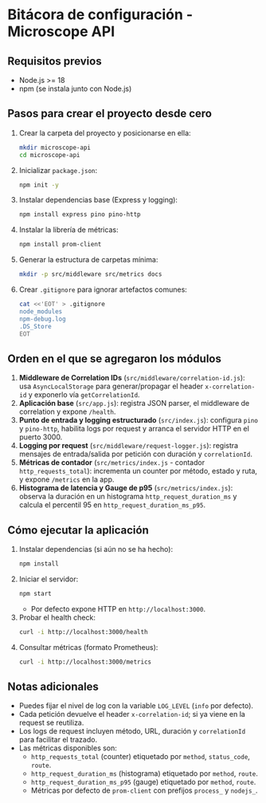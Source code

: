 # Bitácora de configuración - Microscope API

## Requisitos previos
- Node.js >= 18
- npm (se instala junto con Node.js)

## Pasos para crear el proyecto desde cero
1. Crear la carpeta del proyecto y posicionarse en ella:
   ```bash
   mkdir microscope-api
   cd microscope-api
   ```
2. Inicializar `package.json`:
   ```bash
   npm init -y
   ```
3. Instalar dependencias base (Express y logging):
   ```bash
   npm install express pino pino-http
   ```
4. Instalar la librería de métricas:
   ```bash
   npm install prom-client
   ```
5. Generar la estructura de carpetas mínima:
   ```bash
   mkdir -p src/middleware src/metrics docs
   ```
6. Crear `.gitignore` para ignorar artefactos comunes:
   ```bash
   cat <<'EOT' > .gitignore
   node_modules
   npm-debug.log
   .DS_Store
   EOT
   ```

## Orden en el que se agregaron los módulos
1. **Middleware de Correlation IDs** (`src/middleware/correlation-id.js`): usa `AsyncLocalStorage` para generar/propagar el header `x-correlation-id` y exponerlo vía `getCorrelationId`.
2. **Aplicación base** (`src/app.js`): registra JSON parser, el middleware de correlation y expone `/health`.
3. **Punto de entrada y logging estructurado** (`src/index.js`): configura `pino` y `pino-http`, habilita logs por request y arranca el servidor HTTP en el puerto 3000.
4. **Logging por request** (`src/middleware/request-logger.js`): registra mensajes de entrada/salida por petición con duración y `correlationId`.
5. **Métricas de contador** (`src/metrics/index.js` - contador `http_requests_total`): incrementa un counter por método, estado y ruta, y expone `/metrics` en la app.
6. **Histograma de latencia y Gauge de p95** (`src/metrics/index.js`): observa la duración en un histograma `http_request_duration_ms` y calcula el percentil 95 en `http_request_duration_ms_p95`.

## Cómo ejecutar la aplicación
1. Instalar dependencias (si aún no se ha hecho):
   ```bash
   npm install
   ```
2. Iniciar el servidor:
   ```bash
   npm start
   ```
   - Por defecto expone HTTP en `http://localhost:3000`.
3. Probar el health check:
   ```bash
   curl -i http://localhost:3000/health
   ```
4. Consultar métricas (formato Prometheus):
   ```bash
   curl -i http://localhost:3000/metrics
   ```

## Notas adicionales
- Puedes fijar el nivel de log con la variable `LOG_LEVEL` (`info` por defecto).
- Cada petición devuelve el header `x-correlation-id`; si ya viene en la request se reutiliza.
- Los logs de request incluyen método, URL, duración y `correlationId` para facilitar el trazado.
- Las métricas disponibles son:
  - `http_requests_total` (counter) etiquetado por `method`, `status_code`, `route`.
  - `http_request_duration_ms` (histograma) etiquetado por `method`, `route`.
  - `http_request_duration_ms_p95` (gauge) etiquetado por `method`, `route`.
  - Métricas por defecto de `prom-client` con prefijos `process_` y `nodejs_`.
